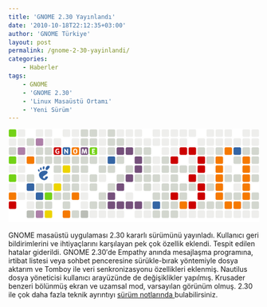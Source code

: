 ```yaml
---
title: 'GNOME 2.30 Yayınlandı'
date: '2010-10-18T22:12:35+03:00'
author: 'GNOME Türkiye'
layout: post
permalink: /gnome-2-30-yayinlandi/
categories:
    - Haberler
tags:
    - GNOME
    - 'GNOME 2.30'
    - 'Linux Masaüstü Ortamı'
    - 'Yeni Sürüm'
---
```


![GNOME 2.30](/media/2010/10/two-thirty.png "GNOME 2.30")

GNOME masaüstü uygulaması 2.30 kararlı sürümünü yayınladı. Kullanıcı geri bildirimlerini ve ihtiyaçlarını karşılayan pek çok özellik eklendi. Tespit edilen hatalar giderildi. GNOME 2.30′de Empathy anında mesajlaşma programına, irtibat listesi veya sohbet penceresine sürükle-bırak yöntemiyle dosya aktarım ve Tomboy ile veri senkronizasyonu özellikleri eklenmiş. Nautilus dosya yöneticisi kullanıcı arayüzünde de değişiklikler yapılmış. Krusader benzeri bölünmüş ekran ve uzamsal mod, varsayılan görünüm olmuş. 2.30 ile çok daha fazla teknik ayrıntıyı [sürüm notlarında ](http://library.gnome.org/misc/release-notes/2.30/index.html.tr)bulabilirsiniz.